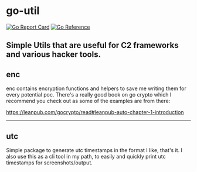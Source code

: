 # go-util

[![Go Report Card](https://goreportcard.com/badge/github.com/epictetus24/go-util)](https://goreportcard.com/report/github.com/epictetus24/go-util)
[![Go Reference](https://pkg.go.dev/badge/github.com/epictetus24/go-util.svg)](https://pkg.go.dev/github.com/epictetus24/go-util)

Simple Utils that are useful for C2 frameworks and various hacker tools.
---
## enc

enc contains encryption functions and helpers to save me writing them for every potential poc. There's a really good book on go crypto which I recommend you check out as some of the examples are from there:

https://leanpub.com/gocrypto/read#leanpub-auto-chapter-1-introduction

---
## utc

Simple package to generate utc timestamps in the format I like, that's it.
I also use this as a cli tool in my path, to easily and quickly print utc timestamps for screenshots/output.






